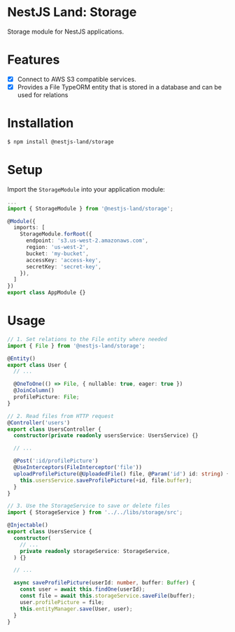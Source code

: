 # NestJS Land: Storage

Storage module for NestJS applications.

# Features

- [x] Connect to AWS S3 compatible services.
- [x] Provides a File TypeORM entity that is stored in a database and can be used for relations

# Installation

```sh
$ npm install @nestjs-land/storage
```

# Setup

Import the `StorageModule` into your application module:

```typescript
...
import { StorageModule } from '@nestjs-land/storage';

@Module({
  imports: [
    StorageModule.forRoot({
      endpoint: 's3.us-west-2.amazonaws.com',
      region: 'us-west-2',
      bucket: 'my-bucket',
      accessKey: 'access-key',
      secretKey: 'secret-key',
    }),
  ]
})
export class AppModule {}

```

# Usage

```typescript
// 1. Set relations to the File entity where needed
import { File } from '@nestjs-land/storage';

@Entity()
export class User {
  // ...

  @OneToOne(() => File, { nullable: true, eager: true })
  @JoinColumn()
  profilePicture: File;
}

// 2. Read files from HTTP request
@Controller('users')
export class UsersController {
  constructor(private readonly usersService: UsersService) {}

  // ...

  @Post(':id/profilePicture')
  @UseInterceptors(FileInterceptor('file'))
  uploadProfilePicture(@UploadedFile() file, @Param('id') id: string) {
    this.usersService.saveProfilePicture(+id, file.buffer);
  }
}

// 3. Use the StorageService to save or delete files
import { StorageService } from '../../libs/storage/src';

@Injectable()
export class UsersService {
  constructor(
    // ...
    private readonly storageService: StorageService,
  ) {}

  // ...

  async saveProfilePicture(userId: number, buffer: Buffer) {
    const user = await this.findOne(userId);
    const file = await this.storageService.saveFile(buffer);
    user.profilePicture = file;
    this.entityManager.save(User, user);
  }
}
```
